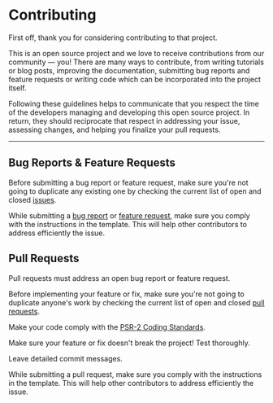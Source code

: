 # Contributing

First off, thank you for considering contributing to that project.

This is an open source project and we love to receive contributions from our community — you! There are many ways to contribute, from writing tutorials or blog posts, improving the documentation, submitting bug reports and feature requests or writing code which can be incorporated into the project itself.

Following these guidelines helps to communicate that you respect the time of the developers managing and developing this open source project. In return, they should reciprocate that respect in addressing your issue, assessing changes, and helping you finalize your pull requests.

---

## Bug Reports & Feature Requests

Before submitting a bug report or feature request, make sure you're not going to duplicate any existing one by checking the current list of open and closed [issues](https://github.com/opportus/ObjectMapperBundle/issues).

While submitting a [bug report](https://github.com/opportus/ObjectMapperBundle/issues/new?template=bug_report.md) or [feature request](https://github.com/opportus/ObjectMapperBundle/issues/new?template=feature_request.md), make sure you comply with the instructions in the template. This will help other contributors to address efficiently the issue.

## Pull Requests

Pull requests must address an open bug report or feature request.

Before implementing your feature or fix, make sure you're not going to duplicate anyone's work by checking the current list of open and closed [pull requests](https://github.com/opportus/ObjectMapperBundle/pulls).

Make your code comply with the [PSR-2 Coding Standards](https://www.php-fig.org/psr/psr-2/).

Make sure your feature or fix doesn't break the project! Test thoroughly.

Leave detailed commit messages.

While submitting a pull request, make sure you comply with the instructions in the template. This will help other contributors to address efficiently the issue.
